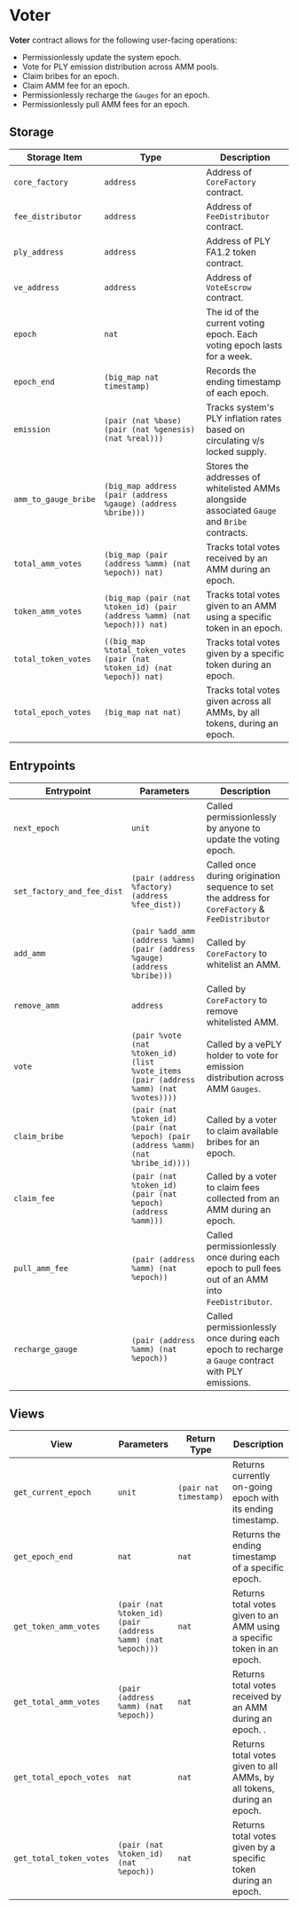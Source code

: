 # Voter

**Voter** contract allows for the following user-facing operations:

- Permissionlessly update the system epoch.
- Vote for PLY emission distribution across AMM pools.
- Claim bribes for an epoch.
- Claim AMM fee for an epoch.
- Permissionlessly recharge the `Gauges` for an epoch.
- Permissionlessly pull AMM fees for an epoch.

## Storage

| Storage Item         | Type                                                                      | Description                                                                                  |
| -------------------- | ------------------------------------------------------------------------- | -------------------------------------------------------------------------------------------- |
| `core_factory`       | `address`                                                                 | Address of `CoreFactory` contract.                                                           |
| `fee_distributor`    | `address`                                                                 | Address of `FeeDistributor` contract.                                                        |
| `ply_address`        | `address`                                                                 | Address of PLY FA1.2 token contract.                                                         |
| `ve_address`         | `address`                                                                 | Address of `VoteEscrow` contract.                                                            |
| `epoch`              | `nat`                                                                     | The id of the current voting epoch. Each voting epoch lasts for a week.                      |
| `epoch_end`          | `(big_map nat timestamp)`                                                 | Records the ending timestamp of each epoch.                                                  |
| `emission`           | `(pair (nat %base) (pair (nat %genesis) (nat %real)))`                    | Tracks system's PLY inflation rates based on circulating v/s locked supply.                  |
| `amm_to_gauge_bribe` | `(big_map address (pair (address %gauge) (address %bribe)))`              | Stores the addresses of whitelisted AMMs alongside associated `Gauge` and `Bribe` contracts. |
| `total_amm_votes`    | `(big_map (pair (address %amm) (nat %epoch)) nat)`                        | Tracks total votes received by an AMM during an epoch.                                       |
| `token_amm_votes`    | `(big_map (pair (nat %token_id) (pair (address %amm) (nat %epoch))) nat)` | Tracks total votes given to an AMM using a specific token in an epoch.                       |
| `total_token_votes`  | `((big_map %total_token_votes (pair (nat %token_id) (nat %epoch)) nat)`   | Tracks total votes given by a specific token during an epoch.                                |
| `total_epoch_votes`  | `(big_map nat nat)`                                                       | Tracks total votes given across all AMMs, by all tokens, during an epoch.                    |

## Entrypoints

| Entrypoint                 | Parameters                                                                           | Description                                                                                       |
| -------------------------- | ------------------------------------------------------------------------------------ | ------------------------------------------------------------------------------------------------- |
| `next_epoch`               | `unit`                                                                               | Called permissionlessly by anyone to update the voting epoch.                                     |
| `set_factory_and_fee_dist` | `(pair (address %factory) (address %fee_dist))`                                      | Called once during origination sequence to set the address for `CoreFactory` & `FeeDistributor`   |
| `add_amm`                  | `(pair %add_amm (address %amm) (pair (address %gauge) (address %bribe)))`            | Called by `CoreFactory` to whitelist an AMM.                                                      |
| `remove_amm`               | `address`                                                                            | Called by `CoreFactory` to remove whitelisted AMM.                                                |
| `vote`                     | `(pair %vote (nat %token_id) (list %vote_items (pair (address %amm) (nat %votes))))` | Called by a vePLY holder to vote for emission distribution across AMM `Gauges`.                   |
| `claim_bribe`              | `(pair (nat %token_id) (pair (nat %epoch) (pair (address %amm) (nat %bribe_id))))`   | Called by a voter to claim available bribes for an epoch.                                         |
| `claim_fee`                | `(pair (nat %token_id) (pair (nat %epoch) (address %amm)))`                          | Called by a voter to claim fees collected from an AMM during an epoch.                            |
| `pull_amm_fee`             | `(pair (address %amm) (nat %epoch))`                                                 | Called permissionlessly once during each epoch to pull fees out of an AMM into `FeeDistributor`.  |
| `recharge_gauge`           | `(pair (address %amm) (nat %epoch))`                                                 | Called permissionlessly once during each epoch to recharge a `Gauge` contract with PLY emissions. |

## Views

| View                    | Parameters                                                  | Return Type            | Description                                                             |
| ----------------------- | ----------------------------------------------------------- | ---------------------- | ----------------------------------------------------------------------- |
| `get_current_epoch`     | `unit`                                                      | `(pair nat timestamp)` | Returns currently on-going epoch with its ending timestamp.             |
| `get_epoch_end`         | `nat`                                                       | `nat`                  | Returns the ending timestamp of a specific epoch.                       |
| `get_token_amm_votes`   | `(pair (nat %token_id) (pair (address %amm) (nat %epoch)))` | `nat`                  | Returns total votes given to an AMM using a specific token in an epoch. |
| `get_total_amm_votes`   | `(pair (address %amm) (nat %epoch))`                        | `nat`                  | Returns total votes received by an AMM during an epoch. .               |
| `get_total_epoch_votes` | `nat`                                                       | `nat`                  | Returns total votes given to all AMMs, by all tokens, during an epoch.  |
| `get_total_token_votes` | `(pair (nat %token_id) (nat %epoch))`                       | `nat`                  | Returns total votes given by a specific token during an epoch.          |
